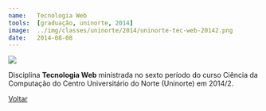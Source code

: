 ```yaml
---
name:  	Tecnologia Web
tools: 	[graduação, uninorte, 2014]
image: 	../img/classes/uninorte/2014/uninorte-tec-web-20142.png
date: 	2014-08-08
---
```


![](../img/classes/uninorte/2014/uninorte-tec-web-20142.png)

Disciplina **Tecnologia Web** ministrada no sexto período do curso Ciência da Computação do Centro Universitário do Norte (Uninorte) em 2014/2.

<p class="text-center">
	<a class="btn btn-outline-primary mt-1" href="{{ site.baseurl }}/classes/">Voltar</a>
</p>
